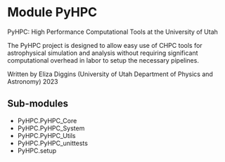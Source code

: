 Module PyHPC
============
PyHPC: High Performance Computational Tools at the University of Utah

The PyHPC project is designed to allow easy use of CHPC tools for astrophysical simulation and
analysis without requiring significant computational overhead in labor to setup the necessary pipelines.

Written by Eliza Diggins (University of Utah Department of Physics and Astronomy) 2023

Sub-modules
-----------
* PyHPC.PyHPC_Core
* PyHPC.PyHPC_System
* PyHPC.PyHPC_Utils
* PyHPC.PyHPC_unittests
* PyHPC.setup